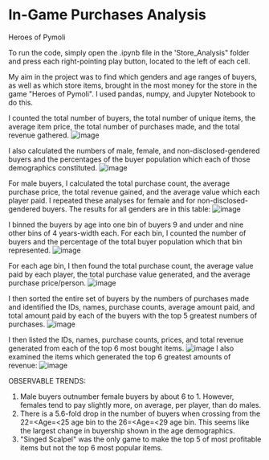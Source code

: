 # In-Game Purchases Analysis
Heroes of Pymoli

To run the code, simply open the .ipynb file in the 'Store_Analysis" folder and press each right-pointing play button, located to the left of each cell.

My aim in the project was to find which genders and age ranges of buyers, as well as which store items, brought in the most money for the store in the game "Heroes of Pymoli".
I used pandas, numpy, and Jupyter Notebook to do this.

I counted the total number of buyers,
the total number of unique items, the average item price, the total number of purchases made, and the total revenue gathered.
![image](https://user-images.githubusercontent.com/73863977/120050623-93a1b400-bfeb-11eb-8b3b-5dc86c077c36.png)

I also calculated the numbers of male, female, and non-disclosed-gendered buyers and the percentages of the buyer population which each of those demographics constituted.
![image](https://user-images.githubusercontent.com/73863977/120050631-9d2b1c00-bfeb-11eb-9045-e8df4832ca3e.png)

For male buyers, I calculated the total purchase count, the average purchase price, the total revenue gained, and the average value which each player paid. I repeated these analyses for female and for non-disclosed-gendered buyers. The results for all genders are in this table:
![image](https://user-images.githubusercontent.com/73863977/120050643-a9af7480-bfeb-11eb-9330-7dffaab930b8.png)

I binned the buyers by age into one bin of buyers 9 and under and nine other bins of 4 years-width each. For each bin, I counted the number of buyers and the percentage of the total buyer population which that bin represented.
![image](https://user-images.githubusercontent.com/73863977/120050655-b2a04600-bfeb-11eb-872a-10906efb39c9.png)

For each age bin, I then found the total purchase count, the average value paid by each player, the total purchase value generated, and the average purchase price/person.
![image](https://user-images.githubusercontent.com/73863977/120050671-baf88100-bfeb-11eb-8124-f30ed72c2e47.png)

I then sorted the entire set of buyers by the numbers of purchases made and identified the IDs, names, purchase counts, average amount paid, and total amount paid by each of the buyers with the top 5 greatest numbers of purchases.
![image](https://user-images.githubusercontent.com/73863977/120050682-c350bc00-bfeb-11eb-9135-d5e1e969fc7a.png)

I then listed the IDs, names, purchase counts, prices, and total revenue generated from each of the top 6 most bought items.
![image](https://user-images.githubusercontent.com/73863977/120050695-d19ed800-bfeb-11eb-8047-43edabe7ad84.png)
I also examined the items which generated the top 6 greatest amounts of revenue:
![image](https://user-images.githubusercontent.com/73863977/120050702-d95e7c80-bfeb-11eb-9f81-8ce147068425.png)


OBSERVABLE TRENDS:
1. Male buyers outnumber female buyers by about 6 to 1. However, females tend to pay slightly more, on average, per player, than do males.
2. There is a 5.6-fold drop in the number of buyers when crossing from the 22=<Age=<25 age bin to the 26=<Age=<29 age bin. This seems like the largest change in buyership shown in the age demographics.
3. "Singed Scalpel" was the only game to make the top 5 of most profitable items but not the top 6 most popular items.
